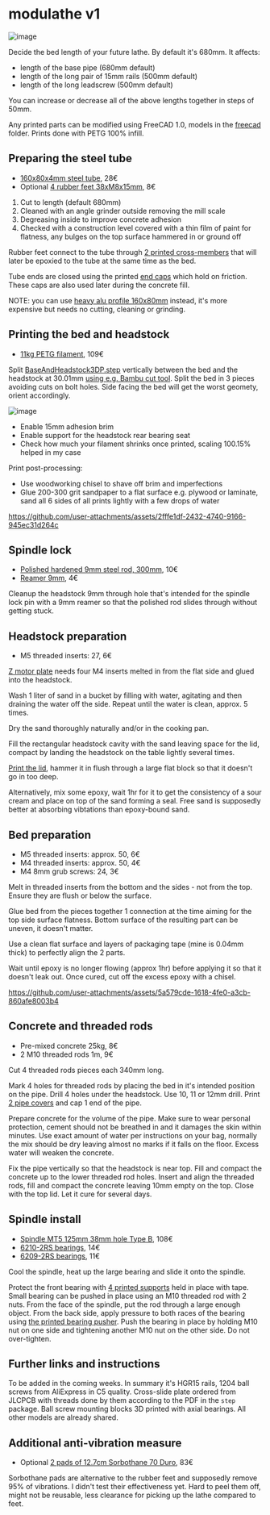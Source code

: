 # modulathe v1

![image](https://github.com/user-attachments/assets/865b4746-161d-4c95-9fc8-a569a91396af)

Decide the bed length of your future lathe. By default it's 680mm. It affects:

- length of the base pipe (680mm default)
- length of the long pair of 15mm rails (500mm default)
- length of the long leadscrew (500mm default)

You can increase or decrease all of the above lengths together in steps of 50mm.

Any printed parts can be modified using FreeCAD 1.0, models in the [freecad](freecad) folder. Prints done with PETG 100% infill.

## Preparing the steel tube

- [160x80x4mm steel tube](https://www.ebay.de/itm/132751662693?var=432062251186), 28€
- Optional [4 rubber feet 38xM8x15mm](https://www.aliexpress.com/item/1005006179757754.html), 8€

1. Cut to length (default 680mm)
2. Cleaned with an angle grinder outside removing the mill scale
3. Degreasing inside to improve concrete adhesion
4. Checked with a construction level covered with a thin film of paint for flatness, any bulges on the top surface hammered in or ground off

Rubber feet connect to the tube through [2 printed cross-members](step/Pipe160CrossFoot38M8.step) that will later be epoxied to the tube at the same time as the bed.

Tube ends are closed using the printed [end caps](step/Pipe160x80Cap1.step) which hold on friction. These caps are also used later during the concrete fill.

NOTE: you can use [heavy alu profile 160x80mm](https://www.myaluprofil.de/Aluminiumprofil-160x80-Schwer-Nut-8--I-Typ-kompatibel.html?language=en) instead, it's more expensive but needs no cutting, cleaning or grinding.

## Printing the bed and headstock

- [11kg PETG filament](https://www.ebay.de/itm/354057573174?var=624933263557), 109€

Split [BaseAndHeadstock3DP.step](step/BaseAndHeadstock3DP.step) vertically between the bed and the headstock at 30.01mm [using e.g. Bambu cut tool](https://wiki.bambulab.com/en/software/bambu-studio/cut-tool). Split the bed in 3 pieces avoiding cuts on bolt holes. Side facing the bed will get the worst geomety, orient accordingly.

![image](https://github.com/user-attachments/assets/0efe83ff-15fc-455f-9503-fa06ed7b5852)

- Enable 15mm adhesion brim
- Enable support for the headstock rear bearing seat
- Check how much your filament shrinks once printed, scaling 100.15% helped in my case

Print post-processing:

- Use woodworking chisel to shave off brim and imperfections
- Glue 200-300 grit sandpaper to a flat surface e.g. plywood or laminate, sand all 6 sides of all prints lightly with a few drops of water

https://github.com/user-attachments/assets/2fffe1df-2432-4740-9166-945ec31d264c

## Spindle lock

- [Polished hardened 9mm steel rod, 300mm](https://www.ebay.de/itm/333791840783?var=542864083101), 10€
- [Reamer 9mm](https://www.aliexpress.com/item/4000614485972.html), 4€

Cleanup the headstock 9mm through hole that's intended for the spindle lock pin with a 9mm reamer so that the polished rod slides through without getting stuck.

## Headstock preparation

- M5 threaded inserts: 27, 6€

[Z motor plate](step/BaseAndHeadstock3DP-MotorPlate.step) needs four M4 inserts melted in from the flat side and glued into the headstock.

Wash 1 liter of sand in a bucket by filling with water, agitating and then draining the water off the side. Repeat until the water is clean, approx. 5 times.

Dry the sand thoroughly naturally and/or in the cooking pan.

Fill the rectangular headstock cavity with the sand leaving space for the lid, compact by landing the headstock on the table lightly several times.

[Print the lid](step/BaseAndHeadstock3DP-SandHoleCover.step), hammer it in flush through a large flat block so that it doesn't go in too deep.

Alternatively, mix some epoxy, wait 1hr for it to get the consistency of a sour cream and place on top of the sand forming a seal. Free sand is supposedly better at absorbing vibtations than epoxy-bound sand.

## Bed preparation

- M5 threaded inserts: approx. 50, 6€
- M4 threaded inserts: approx. 50, 4€
- M4 8mm grub screws: 24, 3€

Melt in threaded inserts from the bottom and the sides - not from the top. Ensure they are flush or below the surface.

Glue bed from the pieces together 1 connection at the time aiming for the top side surface flatness. Bottom surface of the resulting part can be uneven, it doesn't matter.

Use a clean flat surface and layers of packaging tape (mine is 0.04mm thick) to perfectly align the 2 parts.

Wait until epoxy is no longer flowing (approx 1hr) before applying it so that it doesn't leak out. Once cured, cut off the excess epoxy with a chisel.

https://github.com/user-attachments/assets/5a579cde-1618-4fe0-a3cb-860afe8003b4

## Concrete and threaded rods

- Pre-mixed concrete 25kg, 8€
- 2 M10 threaded rods 1m, 9€

Cut 4 threaded rods pieces each 340mm long.

Mark 4 holes for threaded rods by placing the bed in it's intended position on the pipe. Drill 4 holes under the headstock. Use 10, 11 or 12mm drill. Print [2 pipe covers](step/Pipe160x80Cap1.step) and cap 1 end of the pipe.

Prepare concrete for the volume of the pipe. Make sure to wear personal protection, cement should not be breathed in and it damages the skin within minutes. Use exact amount of water per instructions on your bag, normally the mix should be dry leaving almost no marks if it falls on the floor. Excess water will weaken the concrete.

Fix the pipe vertically so that the headstock is near top. Fill and compact the concrete up to the lower threaded rod holes. Insert and align the threaded rods, fill and compact the concrete leaving 10mm empty on the top. Close with the top lid. Let it cure for several days.

## Spindle install

- [Spindle MT5 125mm 38mm hole Type B](https://www.aliexpress.com/item/1005004521050803.html), 108€
- [6210-2RS bearings](https://motionparts.de/products/6210-2rs1-skf), 14€
- [6209-2RS bearings](https://motionparts.de/products/6209-2rs1-skf), 11€

Cool the spindle, heat up the large bearing and slide it onto the spindle.

Protect the front bearing with [4 printed supports](step/BearingSupport61-89-10mm.step) held in place with tape. Small bearing can be pushed in place using an M10 threaded rod with 2 nuts. From the face of the spindle, put the rod through a large enough object. From the back side, apply pressure to both races of the bearing using [the printed bearing pusher](step/BearingPusher45.step). Push the bearing in place by holding M10 nut on one side and tightening another M10 nut on the other side. Do not over-tighten.

## Further links and instructions

To be added in the coming weeks. In summary it's HGR15 rails, 1204 ball screws from AliExpress in C5 quality. Cross-slide plate ordered from JLCPCB with threads done by them according to the PDF in the `step` package. Ball screw mounting blocks 3D printed with axial bearings. All other models are already shared.

## Additional anti-vibration measure

- Optional [2 pads of 12.7cm Sorbothane 70 Duro](https://www.amazon.de/dp/B005JRO1KO?ref=ppx_yo2ov_dt_b_fed_asin_title&th=1), 83€

Sorbothane pads are alternative to the rubber feet and supposedly remove 95% of vibrations. I didn't test their effectiveness yet. Hard to peel them off, might not be reusable, less clearance for picking up the lathe compared to feet.
